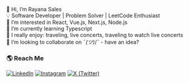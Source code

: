 👋 Hi, I’m Rayana Sales</br>
💡 Software Developer | Problem Solver | LeetCode Enthusiast</br>
👀 I’m interested in React, Vue.js, Next.js, Node.js</br>
🌱 I’m currently learning Typescript</br>
🎸 I really enjoy: traveling, live concerts, traveling to watch live concerts</br>
💞️ I’m looking to collaborate on ¯_(ツ)_/¯ - have an idea?</br> 

### 🌎 Reach Me
[![LinkedIn](https://img.shields.io/badge/LinkedIn-%230077B5.svg?logo=linkedin&logoColor=white)](https://linkedin.com/in/rayana-sales)
[![Instagram](https://img.shields.io/badge/Instagram-%23E4405F.svg?logo=Instagram&logoColor=white)](https://instagram.com/rayanasls)
[![X (Twitter)](https://img.shields.io/badge/(Twitter)-000000.svg?logo=x&logoColor=white)](https://x.com/RayanaASales)
